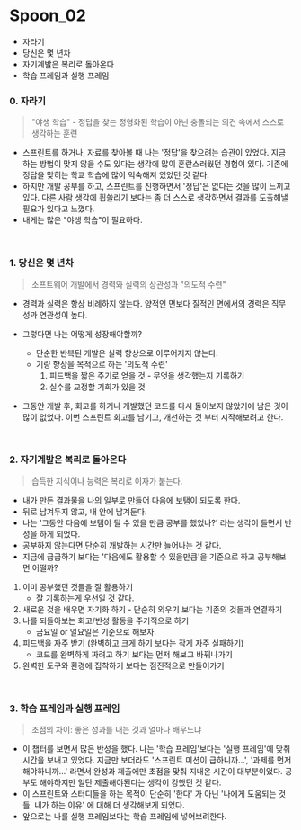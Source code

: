 
# Spoon_02

- 자라기
- 당신은 몇 년차
- 자기계발은 복리로 돌아온다
- 학습 프레임과 실행 프레임

### 0. 자라기
> "야생 학습" - 정답을 찾는 정형화된 학습이 아닌 충돌되는 의견 속에서 스스로 생각하는 훈련

- 스프린트를 하거나, 자료를 찾아볼 때 나는 '정답'을 찾으려는 습관이 있었다. 지금 하는 방법이 맞지 않을 수도 있다는 생각에
많이 혼란스러웠던 경험이 있다. 기존에 정답을 맞히는 학교 학습에 많이 익숙해져 있었던 것 같다.
- 하지만 개발 공부를 하고, 스프린트를 진행하면서 '정답'은 없다는 것을 많이 느끼고 있다. 다른 사람 생각에 휩쓸리기 보다는 
좀 더 스스로 생각하면서 결과를 도출해낼 필요가 있다고 느꼈다.
- 내게는 많은 "야생 학습"이 필요하다.

<br>

### 1. 당신은 몇 년차

> 소프트웨어 개발에서 경력와 실력의 상관성과 "의도적 수련"

- 경력과 실력은 항상 비례하지 않는다. 양적인 면보다 질적인 면에서의 경력은 직무성과 연관성이 높다.
- 그렇다면 나는 어떻게 성장해야할까? 
  - 단순한 반복된 개발은 실력 향상으로 이루어지지 않는다.
  - 기량 향상을 목적으로 하는 '의도적 수련'
    1. 피드백을 짧은 주기로 얻을 것 - 무엇을 생각했는지 기록하기
    2. 실수를 교정할 기회가 있을 것

- 그동안 개발 후, 회고를 하거나 개발했던 코드를 다시 돌아보지 않았기에 남은 것이 많이 없었다. 이번 스프린트 회고를 남기고, 개선하는 것 부터 시작해보려고 한다.


<br>


### 2. 자기계발은 복리로 돌아온다

> 습득한 지식이나 능력은 복리로 이자가 붙는다.

- 내가 만든 결과물을 나의 일부로 만들어 다음에 보탬이 되도록 한다.
- 뒤로 남겨두지 않고, 내 안에 남겨둔다.
- 나는 '그동안 다음에 보탬이 될 수 있을 만큼 공부를 했었나?' 라는 생각이 들면서 반성을 하게 되었다.
- 공부하지 않는다면 단순히 개발하는 시간만 늘어나는 것 같다.
- 지금에 급급하기 보다는 '다음에도 활용할 수 있을만큼'을 기준으로 하고 공부해보면 어떨까?

1. 이미 공부했던 것들을 잘 활용하기
   - 잘 기록하는게 우선일 것 같다.
2. 새로운 것을 배우면 자기화 하기 - 단순히 외우기 보다는 기존의 것들과 연결하기
3. 나를 되돌아보는 회고/반성 활동을 주기적으로 하기
   - 금요일 or 일요일은 기준으로 해보자.
4. 피드백을 자주 받기 (완벽하고 크게 하기 보다는 작게 자주 실패하기)
   - 코드를 완벽하게 짜려고 하기 보다는 먼저 해보고 바꿔나가기
5. 완벽한 도구와 환경에 집착하기 보다는 점진적으로 만들어가기


<br>

### 3. 학습 프레임과 실행 프레임
> 초점의 차이: 좋은 성과를 내는 것과 얼마나 배우느냐 

- 이 챕터를 보면서 많은 반성을 했다. 나는 '학습 프레임'보다는 '실행 프레임'에 맞춰 시간을 보내고 있었다.
지금만 보더라도 '스프린트 미션이 급하니까...', '과제를 먼저 해야하니까...' 라면서 완성과 제출에만 초점을 맞춰
지내온 시간이 대부분이었다. 공부도 해야하지만 일단 제출해야된다는 생각이 강했던 것 같다.
- 이 스프린트와 스터디들을 하는 목적이 단순히 '한다' 가 아닌 '나에게 도움되는 것들, 내가 하는 이유' 에 대해 더 생각해보게 되었다.
- 앞으로는 나를 실행 프레임보다는 학습 프레임에 넣어보려한다.